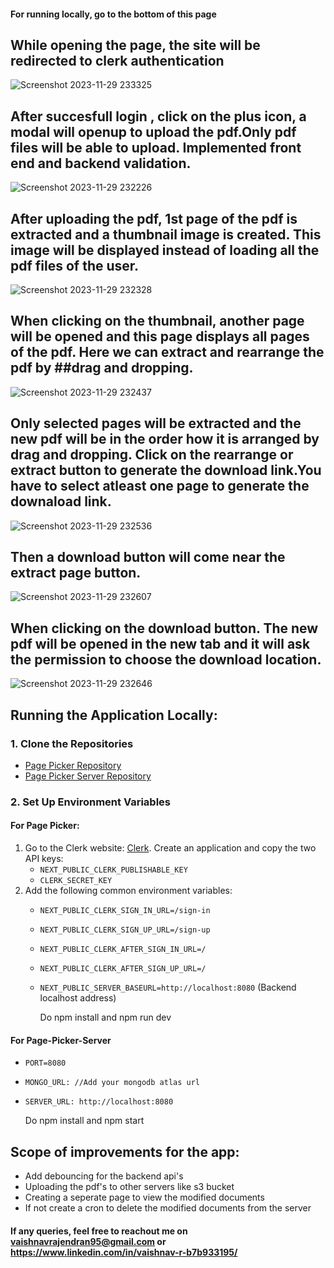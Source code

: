 #### For running locally, go to the bottom of this page

## While opening the page, the site will be redirected to clerk authentication
![Screenshot 2023-11-29 233325](https://github.com/vaishnavrajendran/Page-Picker/assets/113851217/bd8d9db4-9c8b-4c09-9d98-6685b9098278)
## After succesfull login , click on the plus icon, a modal will openup to upload the pdf.Only pdf files will be able to upload. Implemented front end and backend validation.
![Screenshot 2023-11-29 232226](https://github.com/vaishnavrajendran/Page-Picker/assets/113851217/98a3a9e0-f809-40db-9a0d-3a0ff0fb8b3b)
## After uploading the pdf, 1st page of the pdf is extracted and a thumbnail image is created. This image will be displayed instead of loading all the pdf files of the user.
![Screenshot 2023-11-29 232328](https://github.com/vaishnavrajendran/Page-Picker/assets/113851217/cba14c82-ccb3-4021-a22c-f67d6e02a169)
## When clicking on the thumbnail, another page will be opened and this page displays all pages of the pdf. Here we can extract and rearrange the pdf by ##drag and dropping.
![Screenshot 2023-11-29 232437](https://github.com/vaishnavrajendran/Page-Picker/assets/113851217/8e74cdb7-c9cc-4cb4-91c0-ac9cb3bec8c5)
## Only selected pages will be extracted and the new pdf will be in the order how it is arranged by drag and dropping. Click on the rearrange or extract button to generate the download link.You have to select atleast one page to generate the downaload link.
![Screenshot 2023-11-29 232536](https://github.com/vaishnavrajendran/Page-Picker/assets/113851217/a120df72-30ed-4de0-b03d-f849ad384ffb)
## Then a download button will come near the extract page button.
![Screenshot 2023-11-29 232607](https://github.com/vaishnavrajendran/Page-Picker/assets/113851217/8a0707bf-4138-4940-b3eb-904c191f44ef)
## When clicking on the download button. The new pdf will be opened in the new tab and it will ask the permission to choose the download location.
![Screenshot 2023-11-29 232646](https://github.com/vaishnavrajendran/Page-Picker/assets/113851217/8bbcc7ca-2f41-4e1e-ae60-3b47c0fc144d)

## Running the Application Locally:

### 1. Clone the Repositories
- [Page Picker Repository](https://github.com/vaishnavrajendran/Page-Picker)
- [Page Picker Server Repository](https://github.com/vaishnavrajendran/Page-Picker-Server)

### 2. Set Up Environment Variables

#### For Page Picker:

1. Go to the Clerk website: [Clerk](https://clerk.com/). Create an application and copy the two API keys:
   - `NEXT_PUBLIC_CLERK_PUBLISHABLE_KEY`
   - `CLERK_SECRET_KEY`
2. Add the following common environment variables:
   - `NEXT_PUBLIC_CLERK_SIGN_IN_URL=/sign-in`
   - `NEXT_PUBLIC_CLERK_SIGN_UP_URL=/sign-up`
   - `NEXT_PUBLIC_CLERK_AFTER_SIGN_IN_URL=/`
   - `NEXT_PUBLIC_CLERK_AFTER_SIGN_UP_URL=/`
   - `NEXT_PUBLIC_SERVER_BASEURL=http://localhost:8080`    (Backend localhost address)

     Do npm install and npm run dev

#### For Page-Picker-Server 
  - `PORT=8080`
  - `MONGO_URL: //Add your mongodb atlas url`
  - `SERVER_URL: http://localhost:8080`

    Do npm install and npm start

## Scope of improvements for the app:

   - Add debouncing for the backend api's
   - Uploading the pdf's to other servers like s3 bucket
   - Creating a seperate page to view the modified documents
   - If not create a cron to delete the modified documents from the server
    
#### If any queries, feel free to reachout me on vaishnavrajendran95@gmail.com or https://www.linkedin.com/in/vaishnav-r-b7b933195/
